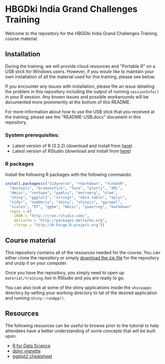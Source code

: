 # HBGDki India Grand Challenges Training

Welcome to the repository for the HBGDki India Grand Challenges Training course material.

## Installation

During the training, we will provide cloud resources and "Portable R" on a USB stick for Windows users. However, if you woule like to maintain your own installation of all the material used for this training, please see below.

If you encounter any issues with installation, please file an issue detailing the problem in this repository including the output of running `sessionInfo()` in your R session. Any known issues and possible workarounds will be documented more prominently at the bottom of this README.

For more information about how to use the USB stick that you received at the training, please see the "README-USB.docx" document in this repository.

### System prerequisites:

- Latest version of R (3.3.2) (download and install from [here](https://cran.rstudio.com/))
- Latest version of RStudio (download and install from [here](https://www.rstudio.com/products/rstudio/download/))

### R packages

Install the following R packages with the following commands:

```r
install.packages(c("tidyverse", "rmarkdown", "formatR",
  "devtools", "brokenstick", "face", "plotly", "XML",
  "Hmisc", "reshape", "gamlss", "metrumrg", "nlme",
  "shiny", "ggplot2", "stringr", "data.table", "dplyr",
  "tidyr", "numDeriv", "shiny", "shinyjs", "ggrepel",
  "scales", "DT", "ggkm", "Hmisc", "quantreg", "markdown"
  repos = c(
    CRAN = "http://cran.rstudio.com/",
    deltarho = "http://packages.deltarho.org",
    rforge = "http://R-Forge.R-project.org"))
```

## Course material

This repository contains all of the resources needed for the course. You can either clone the repository or simply [download the zip file](https://github.com/HBGDki/gc-india-training/archive/master.zip) for the repository and unzip it on your computer.

Once you have the repository, you simply need to open up `material/training.Rmd` in RStudio and you are ready to go.

You can also look at some of the shiny applications inside the `shinyapps` directory by setting your working directory to tat of the desired application and running `shiny::runApp()`.

## Resources

The following resources can be useful to browse prior to the tutorial to help attendees have a better understanding of some concepts that will be built upon.

- [R for Data Science](http://r4ds.had.co.nz/)
- [dplyr vignette](https://cran.r-project.org/web/packages/dplyr/vignettes/introduction.html)
- [ggplot2 cheatsheet](https://www.rstudio.com/wp-content/uploads/2016/11/ggplot2-cheatsheet-2.1.pdf)

